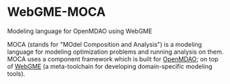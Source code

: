 # WebGME-MOCA
Modeling language for OpenMDAO using WebGME

MOCA (stands for "MOdel Composition and Analysis") is a modeling language for modeling optimization problems and running analysis on them. 
MOCA uses a component framework which is built for [OpenMDAO](https://www.google.com/webhp?sourceid=chrome-instant&ion=1&espv=2&ie=UTF-8#q=openmdao);
on top of [WebGME](https://webgme.org/) (a meta-toolchain for developing domain-specific modeling tools).
